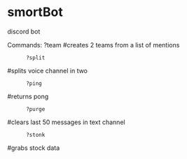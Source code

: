 # smortBot
discord bot 

Commands: 
          ?team
#creates 2 teams from a list of mentions 

          ?split
#splits voice channel in two

          ?ping
#returns pong

          ?purge
#clears last 50 messages in text channel  

          ?stonk
#grabs stock data          
